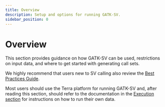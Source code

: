 ```yaml
---
title: Overview
description: Setup and options for running GATK-SV.
sidebar_position: 0
---
```


# Overview

This section provides guidance on how GATK-SV can be used, restrictions on input data, and where to get started 
with generating call sets.

We highly recommend that users new to SV calling also review the [Best Practices Guide](/docs/best_practices).

Most users should use the Terra platform for running GATK-SV and, after reading this section,
should refer to the documentation in the [Execution section](/docs/execution/overview) for instructions on 
how to run their own data.
